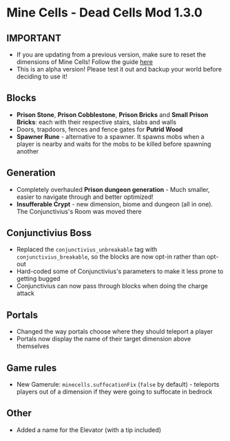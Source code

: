 # Mine Cells - Dead Cells Mod 1.3.0

## **IMPORTANT**

- If you are updating from a previous version, make sure to reset the dimensions of Mine Cells! Follow the guide [here](https://github.com/mim1q/MineCells/wiki/Updating-Mine-Cells)
- This is an alpha version! Please test it out and backup your world before deciding to use it!

## Blocks

- **Prison Stone**, **Prison Cobblestone**, **Prison Bricks** and **Small Prison Bricks**: each with their respective 
  stairs, slabs and walls
- Doors, trapdoors, fences and fence gates for **Putrid Wood**
- **Spawner Rune** - alternative to a spawner. It spawns mobs when a player is nearby and waits for the mobs to be 
  killed before spawning another

## Generation

- Completely overhauled **Prison dungeon generation** - Much smaller, easier to navigate through and better optimized!
- **Insufferable Crypt** - new dimension, biome and dungeon (all in one). The Conjunctivius's Room was moved there

## Conjunctivius Boss

- Replaced the `conjunctivius_unbreakable` tag with `conjunctivius_breakable`, so the blocks are now opt-in rather than opt-out
- Hard-coded some of Conjunctivius's parameters to make it less prone to getting bugged
- Conjunctivius can now pass through blocks when doing the charge attack

## Portals

- Changed the way portals choose where they should teleport a player
- Portals now display the name of their target dimension above themselves

## Game rules

- New Gamerule: `minecells.suffocationFix` (`false` by default) - teleports players out of a dimension if they were going to suffocate in bedrock

## Other

- Added a name for the Elevator (with a tip included)
